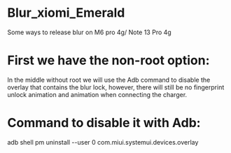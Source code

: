 # Blur_xiomi_Emerald
Some ways to release blur on M6 pro 4g/ Note 13 Pro 4g


# First we have the non-root option:
In the middle without root we will use the Adb command to disable the overlay that contains the blur lock, however, there will still be no fingerprint unlock animation and animation when connecting the charger. 
# Command to disable it with Adb:
adb shell pm uninstall --user 0 com.miui.systemui.devices.overlay

